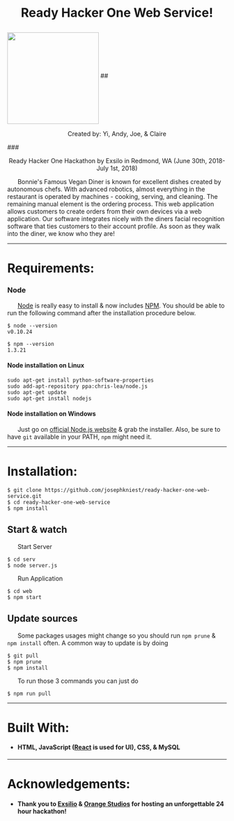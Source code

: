 # <p align="center"> Ready Hacker One Web Service!
<img src="https://octodex.github.com/images/stormtroopocat.jpg" width="210" align="middle">
## <p align="center">Created by: Yi, Andy, Joe, & Claire </p>
### <p align="center">Ready Hacker One Hackathon by Exsilo in Redmond, WA (June 30th, 2018-July 1st, 2018)</p>
&nbsp;&nbsp;&nbsp;&nbsp;&nbsp;&nbsp;Bonnie's Famous Vegan Diner is known for excellent dishes created by autonomous chefs. With advanced robotics, almost everything in the restaurant is operated by machines -  cooking, serving, and cleaning. The remaining manual element is the ordering process. This web application allows customers to create orders from their own devices via a web application. Our software integrates nicely with the diners facial recognition software that ties customers to their account profile. As soon as they walk into the diner, we know who they are! 

***
# Requirements: 
### Node
&nbsp;&nbsp;&nbsp;&nbsp;&nbsp;&nbsp;[Node](http://nodejs.org/) is really easy to install & now includes [NPM](https://npmjs.org/).
You should be able to run the following command after the installation procedure
below.

```
$ node --version
v0.10.24

$ npm --version
1.3.21
```

#### Node installation on Linux

    sudo apt-get install python-software-properties
    sudo add-apt-repository ppa:chris-lea/node.js
    sudo apt-get update
    sudo apt-get install nodejs

#### Node installation on Windows

&nbsp;&nbsp;&nbsp;&nbsp;&nbsp;&nbsp;Just go on [official Node.js website](http://nodejs.org/) & grab the installer.
Also, be sure to have `git` available in your PATH, `npm` might need it.
*** 
# Installation: 
```
$ git clone https://github.com/josephkniest/ready-hacker-one-web-service.git
$ cd ready-hacker-one-web-service
$ npm install
```
## Start & watch
&nbsp;&nbsp;&nbsp;&nbsp;&nbsp;&nbsp;Start Server
```    
$ cd serv
$ node server.js
```
&nbsp;&nbsp;&nbsp;&nbsp;&nbsp;&nbsp;Run Application
```    
$ cd web
$ npm start
```
## Update sources

&nbsp;&nbsp;&nbsp;&nbsp;&nbsp;&nbsp;Some packages usages might change so you should run `npm prune` & `npm install` often.
A common way to update is by doing

    $ git pull
    $ npm prune
    $ npm install

&nbsp;&nbsp;&nbsp;&nbsp;&nbsp;&nbsp;To run those 3 commands you can just do

    $ npm run pull
***
# Built With:
- #### HTML, JavaScript ([React](http://facebook.github.io/react) is used for UI), CSS, & MySQL

--- 
# Acknowledgements:
- #### Thank you to [Exsilio](http://www.exsilio.com/) & [Orange Studios](http://www.orangestudios.com/) for hosting an unforgettable 24 hour hackathon!



